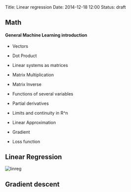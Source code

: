 Title: Linear regression
Date: 2014-12-18 12:00
Status: draft
## Math

#### General Machine Learning introduction

- Vectors  

- Dot Product  

- Linear systems as matrices

- Matrix Multiplication

- Matrix Inverse


- Functions of several variables

- Partial derivatives

- Limits and continuity in R^n

- Linear Approximation

- Gradient

- Loss function

## Linear Regression

![linreg](/theme/images/linear-regression/linear-regression-gradient-descent.png)
## Gradient descent
